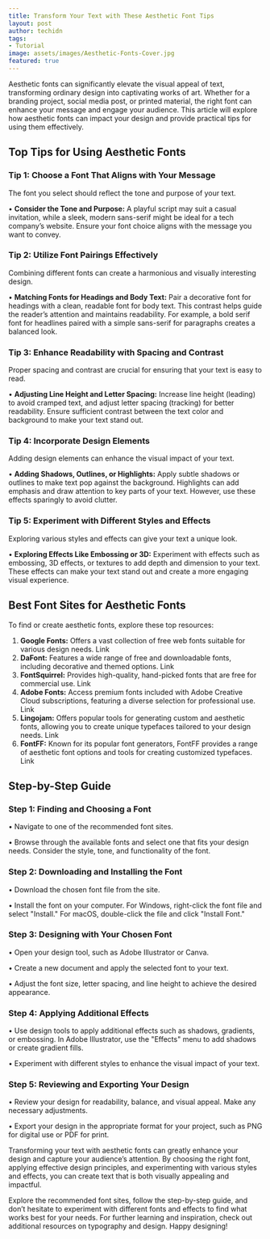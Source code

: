 ```yaml
---
title: Transform Your Text with These Aesthetic Font Tips
layout: post
author: techidn
tags:
- Tutorial
image: assets/images/Aesthetic-Fonts-Cover.jpg
featured: true
---
```


Aesthetic fonts can significantly elevate the visual appeal of text, transforming ordinary design into captivating works of art. Whether for a branding project, social media post, or printed material, the right font can enhance your message and engage your audience. This article will explore how aesthetic fonts can impact your design and provide practical tips for using them effectively.

## Top Tips for Using Aesthetic Fonts
### Tip 1: Choose a Font That Aligns with Your Message
The font you select should reflect the tone and purpose of your text.

•	**Consider the Tone and Purpose:** A playful script may suit a casual invitation, while a sleek, modern sans-serif might be ideal for a tech company’s website. Ensure your font choice aligns with the message you want to convey.
### Tip 2: Utilize Font Pairings Effectively
Combining different fonts can create a harmonious and visually interesting design.

•	**Matching Fonts for Headings and Body Text:** Pair a decorative font for headings with a clean, readable font for body text. This contrast helps guide the reader’s attention and maintains readability. For example, a bold serif font for headlines paired with a simple sans-serif for paragraphs creates a balanced look.
### Tip 3: Enhance Readability with Spacing and Contrast
Proper spacing and contrast are crucial for ensuring that your text is easy to read.

•	**Adjusting Line Height and Letter Spacing:** Increase line height (leading) to avoid cramped text, and adjust letter spacing (tracking) for better readability. Ensure sufficient contrast between the text color and background to make your text stand out.
### Tip 4: Incorporate Design Elements
Adding design elements can enhance the visual impact of your text.

•	**Adding Shadows, Outlines, or Highlights:** Apply subtle shadows or outlines to make text pop against the background. Highlights can add emphasis and draw attention to key parts of your text. However, use these effects sparingly to avoid clutter.
### Tip 5: Experiment with Different Styles and Effects
Exploring various styles and effects can give your text a unique look.

•	**Exploring Effects Like Embossing or 3D:** Experiment with effects such as embossing, 3D effects, or textures to add depth and dimension to your text. These effects can make your text stand out and create a more engaging visual experience.

## Best Font Sites for Aesthetic Fonts
To find or create aesthetic fonts, explore these top resources:
1.	**Google Fonts:** Offers a vast collection of free web fonts suitable for various design needs. Link
2.	**DaFont:** Features a wide range of free and downloadable fonts, including decorative and themed options. Link
3.	**FontSquirrel:** Provides high-quality, hand-picked fonts that are free for commercial use. Link
4.	**Adobe Fonts:** Access premium fonts included with Adobe Creative Cloud subscriptions, featuring a diverse selection for professional use. Link
5.	**Lingojam:** Offers popular tools for generating custom and aesthetic fonts, allowing you to create unique typefaces tailored to your design needs. Link
6.	**FontFF:** Known for its popular font generators, FontFF provides a range of aesthetic font options and tools for creating customized typefaces. Link

## Step-by-Step Guide
### Step 1: Finding and Choosing a Font
•	Navigate to one of the recommended font sites.

•	Browse through the available fonts and select one that fits your design needs. Consider the style, tone, and functionality of the font.
### Step 2: Downloading and Installing the Font
•	Download the chosen font file from the site.

•	Install the font on your computer. For Windows, right-click the font file and select "Install." For macOS, double-click the file and click "Install Font."
### Step 3: Designing with Your Chosen Font
•	Open your design tool, such as Adobe Illustrator or Canva.

•	Create a new document and apply the selected font to your text.

•	Adjust the font size, letter spacing, and line height to achieve the desired appearance.
### Step 4: Applying Additional Effects
•	Use design tools to apply additional effects such as shadows, gradients, or embossing. In Adobe Illustrator, use the "Effects" menu to add shadows or create gradient fills.

•	Experiment with different styles to enhance the visual impact of your text.
### Step 5: Reviewing and Exporting Your Design
•	Review your design for readability, balance, and visual appeal. Make any necessary adjustments.

•	Export your design in the appropriate format for your project, such as PNG for digital use or PDF for print.

Transforming your text with aesthetic fonts can greatly enhance your design and capture your audience’s attention. By choosing the right font, applying effective design principles, and experimenting with various styles and effects, you can create text that is both visually appealing and impactful.

Explore the recommended font sites, follow the step-by-step guide, and don’t hesitate to experiment with different fonts and effects to find what works best for your needs. For further learning and inspiration, check out additional resources on typography and design. Happy designing!
